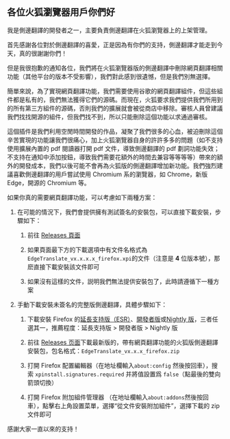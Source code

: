 ## 各位火狐瀏覽器用戶你們好

我是側邊翻譯的開發者之一，主要負責側邊翻譯在火狐瀏覽器上的上架管理。

首先感謝各位對於側邊翻譯的喜愛，正是因為有你們的支持，側邊翻譯才能走到今天，真的很謝謝你們！

但是我很抱歉的通知各位，我們將在火狐瀏覽器版的側邊翻譯中刪除網頁翻譯相關功能（其他平台的版本不受影響），我們對此感到很遺憾，但是我們別無選擇。

簡單來說，為了實現網頁翻譯功能，我們需要使用谷歌的網頁翻譯組件，但這些組件都是私有的，我們無法獲得它們的源碼。而現在，火狐要求我們提供我們所用到的所有第三方組件的源碼，否則我們的擴展就會被從商店中移除。審核人員曾建議我們找找開源的組件，但我們找不到，所以只能刪除這個功能以求通過審核。

這個插件是我們利用空閒時間開發的作品，凝聚了我們很多的心血，被迫刪除這個辛苦實現的功能讓我們很痛心，加上火狐瀏覽器自身的許許多多的問題（如不支持使用擴展內置的 pdf 閱讀器打開 pdf 文件，導致側邊翻譯的 pdf 劃詞功能失效；不支持在通知中添加按鈕，導致我們需要花額外的時間去兼容等等等等）帶來的額外的開發成本，我們以後可能不會再為火狐版的側邊翻譯增加新功能。我們強烈建議喜歡側邊翻譯的用戶嘗試使用 Chromium 系的瀏覽器，如 Chrome，新版 Edge，開源的 Chromium 等。

如果你真的需要網頁翻譯功能，可以考慮如下兩種方案：

1. 在可能的情況下，我們會提供擁有測試簽名的安裝包，可以直接下載安裝，步驟如下：

    1. 前往 [Releases 頁面](https://github.com/EdgeTranslate/EdgeTranslate/releases/latest)

    2. 如果頁面最下方的下載選項中有文件名格式為`EdgeTranslate_vx.x.x.x_firefox.xpi`的文件（注意是 **4** 位版本號），那麽直接下載安裝該文件即可

    3. 如果沒有這樣的文件，説明我們無法提供安裝包了，此時請遵循下一種方案

2. 手動下載安裝未簽名的完整版側邊翻譯，具體步驟如下：

    1. 下載安裝 Firefox 的[延長支持版（ESR）](//www.mozilla.org/firefox/organizations/)、[開發者版](//www.mozilla.org/firefox/developer/)或[Nightly 版](//nightly.mozilla.org/)，三者任選其一，推薦程度：延長支持版 > 開發者版 > Nightly 版

    2. 前往 [Releases 页面](https://github.com/EdgeTranslate/EdgeTranslate/releases/latest)下載最新版的，帶有網頁翻譯功能的火狐版側邊翻譯安裝包，包名格式：`EdgeTranslate_vx.x.x_firefox.zip`

    3. 打開 Firefox 配置編輯器（在地址欄輸入`about:config` 然後按回車），搜索 `xpinstall.signatures.required` 并將值設置爲 `false`（點最後的雙向箭頭切換）

    4. 打開 Firefox 附加組件管理器 （在地址欄輸入`about:addons`然後按回車），點擊右上角設置菜單，選擇“從文件安裝附加組件”，選擇下載的 zip 文件即可

感謝大家一直以來的支持！
